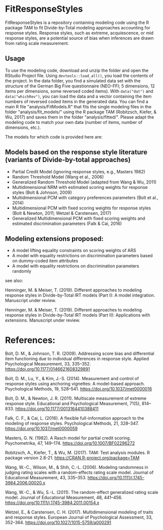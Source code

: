 # FitResponseStyles

FitResponseStyles is a repository containing modeling code using the R package TAM to fit Divide-by-Total modeling approaches accounting for response styles.
Response styles, such as extreme, acquiescence, or mid response styles, are a potential source of bias when inferences are drawn from rating scale measurement. 

## Usage
To use the modeling code, download and unzip the folder and open the RStudio Project file. Using `devtools::load_all()`, you load the contents of the project. 
In the data folder, you find a simulated data set with the structure of the German Big Five questionnaire (NEO-FFI; 5 dimensions, 12 items per dimensions, some reversed coded items). With `data("dat")` and `data("whichRev")`, you can load the data and a vector containing the item numbers of reversed coded items in the generated data. 
You can find a main R file "analysis/FitModels.R" that fits the single modeling files in the folder "analysis/fit_models/" using the R package TAM (Robitzsch, Kiefer, & Wu, 2017) and saves them in the folder "analysis/fitted/". 
Please adapt the modeling code to match your own data (number of items, number of dimensions, etc.). 

The models for which code is provided here are:

## Models based on the response style literature (variants of Divide-by-total approaches)
- Partial Credit Model (ignoring response styles, e.g., Masters 1982)
- Random Threshold Model (Wang et al., 2006)
- Generalized Random Threshold Model (adapted from Wang & Wu, 2011)
- Multidimensional NRM with estimated scoring weights for response styles (Bolt & Johnson, 2009)
- Multidimensional PCM with category preferences parameters (Bolt et al., 2014)
- Multidimensional PCM with fixed scoring weights for response styles (Bolt & Newton, 2011; Wetzel & Carstensen, 2017)
- Generalized Multidimensional PCM with fixed scoring weights and estimated discrimination parameters (Falk & Cai, 2016)

## Modeling extensions proposed:
- A model lifting equality constraints on scoring weights of ARS
- A model with equality restrictions on discrimination parameters based on dummy-coded item attributes
- A model with equality restrictions on discrimination parameters randomly

see also: 

Henninger, M. & Meiser, T. (2019). Different approaches to modeling response styles in Divide-by-Total IRT models (Part I): A model integration. Manuscript under review.

Henninger, M. & Meiser, T. (2019). Different approaches to modeling response styles in Divide-by-Total IRT models (Part II): Applications with extensions. Manuscript under review.

# References:
Bolt, D. M., & Johnson, T. R. (2009). Addressing score bias and differential item functioning due to individual differences in response style. Applied Psychological Measurement, 33, 335–352. https://doi.org/10.1177/0146621608329891

Bolt, D. M., Lu, Y., & Kim, J.-S. (2014). Measurement and control of response styles using anchoring vignettes: A model-based approach. Psychological Methods, 19, 528–541. https://doi.org/10.1037/met0000016

Bolt, D. M., & Newton, J. R. (2011). Multiscale measurement of extreme response style. Educational and Psychological Measurement, 71(5), 814–833. https://doi.org/10.1177/0013164410388411

Falk, C. F., & Cai, L. (2016). A flexible full-information approach to the modeling of response styles. Psychological Methods, 21, 328–347. https://doi.org/10.1037/met0000059

Masters, G. N. (1982). A Rasch model for partial credit scoring. Psychometrika, 47, 149–174. https://doi.org/10.1007/BF02296272

Robitzsch, A., Kiefer, T., & Wu, M. (2017). TAM: Test analysis modules. R package version 2.8-21. https://CRAN.R-project.org/package=TAM

Wang, W.-C., Wilson, M., & Shih, C.-L. (2006). Modeling randomness in judging rating scales with a random-effects rating scale model. Journal of Educational Measurement, 43, 335–353. https://doi.org/10.1111/j.1745-3984.2006.00020.x

Wang, W.-C., & Wu, S.-L. (2011). The random-effect generalized rating scale model. Journal of Educational Measurement, 48, 441–456. https://doi.org/10.1111/j.1745-3984.2011.00154.x

Wetzel, E., & Carstensen, C. H. (2017). Multidimensional modeling of traits and response styles. European Journal of Psychological Assessment, 33, 352–364. https://doi.org/10.1027/1015-5759/a000291
